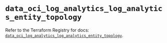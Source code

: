 # `data_oci_log_analytics_log_analytics_entity_topology`

Refer to the Terraform Registry for docs: [`data_oci_log_analytics_log_analytics_entity_topology`](https://registry.terraform.io/providers/oracle/oci/7.19.0/docs/data-sources/log_analytics_log_analytics_entity_topology).
